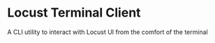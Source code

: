 # Locust Terminal Client

A CLI utility to interact with Locust UI from the comfort of the terminal
